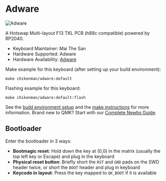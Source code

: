 # Adware

![Adware](https://i.imgur.com/2WTMjDL.jpeg)

A Hotswap Multi-layout F13 TKL PCB (h88c compatible) powered by RP2040.

* Keyboard Maintainer: Mai The San
* Hardware Supported: Adware
* Hardware Availability: [Adware](https://paramountkeeb.com/products/adiuvare-ad-ware-tkl)

Make example for this keyboard (after setting up your build environment):

    make chikenman/adware:default

Flashing example for this keyboard:

    make chikenman/adware:default:flash

See the [build environment setup](https://docs.qmk.fm/#/getting_started_build_tools) and the [make instructions](https://docs.qmk.fm/#/getting_started_make_guide) for more information. Brand new to QMK? Start with our [Complete Newbs Guide](https://docs.qmk.fm/#/newbs).

## Bootloader

Enter the bootloader in 3 ways:

* **Bootmagic reset**: Hold down the key at (0,0) in the matrix (usually the top left key or Escape) and plug in the keyboard
* **Physical reset button**: Briefly short the `RST` and `GND` pads on the SWD header twice, or short the `BOOT` header and plug in keyboard
* **Keycode in layout**: Press the key mapped to `QK_BOOT` if it is available
